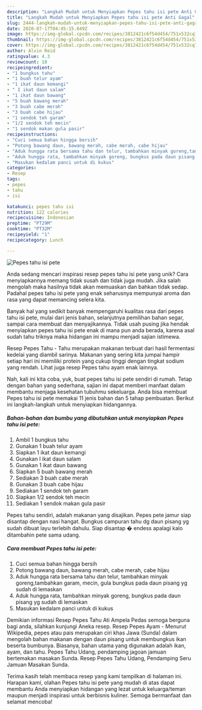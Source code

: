 ```yaml
---
description: "Langkah Mudah untuk Menyiapkan Pepes tahu isi pete Anti Gagal"
title: "Langkah Mudah untuk Menyiapkan Pepes tahu isi pete Anti Gagal"
slug: 2444-langkah-mudah-untuk-menyiapkan-pepes-tahu-isi-pete-anti-gagal
date: 2020-07-17T04:45:15.649Z
image: https://img-global.cpcdn.com/recipes/3812421c6f54d454/751x532cq70/pepes-tahu-isi-pete-foto-resep-utama.jpg
thumbnail: https://img-global.cpcdn.com/recipes/3812421c6f54d454/751x532cq70/pepes-tahu-isi-pete-foto-resep-utama.jpg
cover: https://img-global.cpcdn.com/recipes/3812421c6f54d454/751x532cq70/pepes-tahu-isi-pete-foto-resep-utama.jpg
author: Alvin Reid
ratingvalue: 4.3
reviewcount: 10
recipeingredient:
- "1 bungkus tahu"
- "1 buah telur ayam"
- "1 ikat daun kemangi"
- " I ikat daun salam"
- "1 ikat daun bawang"
- "5 buah bawang merah"
- "3 buah cabe merah"
- "3 buah cabe hijau"
- "1 sendok teh garam"
- "1/2 sendok teh mecin"
- "1 sendok makan gula pasir"
recipeinstructions:
- "Cuci semua bahan hingga bersih"
- "Potong bawang daun, bawang merah, cabe merah, cabe hijau"
- "Aduk hungga rata bersama tahu dan telur, tambahkan minyak goreng,tambahkan garam, mecin, gula bungkus pada daun pisang yg sudah di lemaskan"
- "Aduk hungga rata, tambahkan minyak goreng, bungkus pada daun pisang yg sudah di lemaskan"
- "Masukan kedalam panci untuk di kukus"
categories:
- Resep
tags:
- pepes
- tahu
- isi

katakunci: pepes tahu isi 
nutrition: 122 calories
recipecuisine: Indonesian
preptime: "PT29M"
cooktime: "PT32M"
recipeyield: "1"
recipecategory: Lunch

---
```



![Pepes tahu isi pete](https://img-global.cpcdn.com/recipes/3812421c6f54d454/751x532cq70/pepes-tahu-isi-pete-foto-resep-utama.jpg)

Anda sedang mencari inspirasi resep pepes tahu isi pete yang unik? Cara menyiapkannya memang tidak susah dan tidak juga mudah. Jika salah mengolah maka hasilnya tidak akan memuaskan dan bahkan tidak sedap. Padahal pepes tahu isi pete yang enak seharusnya mempunyai aroma dan rasa yang dapat memancing selera kita.

Banyak hal yang sedikit banyak mempengaruhi kualitas rasa dari pepes tahu isi pete, mulai dari jenis bahan, selanjutnya pemilihan bahan segar, sampai cara membuat dan menyajikannya. Tidak usah pusing jika hendak menyiapkan pepes tahu isi pete enak di mana pun anda berada, karena asal sudah tahu triknya maka hidangan ini mampu menjadi sajian istimewa.

Resep Pepes Tahu - Tahu merupakan makanan terbuat dari hasil fermentasi kedelai yang diambil sarinya. Makanan yang sering kita jumpai hampir setiap hari ini memiliki protein yang cukup tinggi dengan tingkat sodium yang rendah. Lihat juga resep Pepes tahu ayam enak lainnya.


Nah, kali ini kita coba, yuk, buat pepes tahu isi pete sendiri di rumah. Tetap dengan bahan yang sederhana, sajian ini dapat memberi manfaat dalam membantu menjaga kesehatan tubuhmu sekeluarga. Anda bisa membuat Pepes tahu isi pete memakai 11 jenis bahan dan 5 tahap pembuatan. Berikut ini langkah-langkah untuk menyiapkan hidangannya.

<!--inarticleads1-->

##### Bahan-bahan dan bumbu yang dibutuhkan untuk menyiapkan Pepes tahu isi pete:

1. Ambil 1 bungkus tahu
1. Gunakan 1 buah telur ayam
1. Siapkan 1 ikat daun kemangi
1. Gunakan  I ikat daun salam
1. Gunakan 1 ikat daun bawang
1. Siapkan 5 buah bawang merah
1. Sediakan 3 buah cabe merah
1. Gunakan 3 buah cabe hijau
1. Sediakan 1 sendok teh garam
1. Siapkan 1/2 sendok teh mecin
1. Sediakan 1 sendok makan gula pasir


Pepes tahu sendiri, adalah makanan yang disajikan. Pepes pete jamur siap disantap dengan nasi hangat. Bungkus campuran tahu dg daun pisang yg sudah dibuat layu terlebih dahulu. Siap disantap � endess apalagi kalo ditambahin pete sama udang. 

<!--inarticleads2-->

##### Cara membuat Pepes tahu isi pete:

1. Cuci semua bahan hingga bersih
1. Potong bawang daun, bawang merah, cabe merah, cabe hijau
1. Aduk hungga rata bersama tahu dan telur, tambahkan minyak goreng,tambahkan garam, mecin, gula bungkus pada daun pisang yg sudah di lemaskan
1. Aduk hungga rata, tambahkan minyak goreng, bungkus pada daun pisang yg sudah di lemaskan
1. Masukan kedalam panci untuk di kukus


Demikian informasi Resep Pepes Tahu Ati Ampela Pedas semoga berguna bagi anda, silahkan kunjungi Aneka resep. Resep Pepes Ayam - Menurut Wikipedia, pepes atau pais merupakan ciri khas Jawa (Sunda) dalam mengolah bahan makanan dengan daun pisang untuk membungkus ikan beserta bumbunya. Biasanya, bahan utama yang digunakan adalah ikan, ayam, dan tahu. Pepes Tahu Udang, pendamping jagoan jamuan bertemakan masakan Sunda. Resep Pepes Tahu Udang, Pendamping Seru Jamuan Masakan Sunda. 

Terima kasih telah membaca resep yang kami tampilkan di halaman ini. Harapan kami, olahan Pepes tahu isi pete yang mudah di atas dapat membantu Anda menyiapkan hidangan yang lezat untuk keluarga/teman maupun menjadi inspirasi untuk berbisnis kuliner. Semoga bermanfaat dan selamat mencoba!
